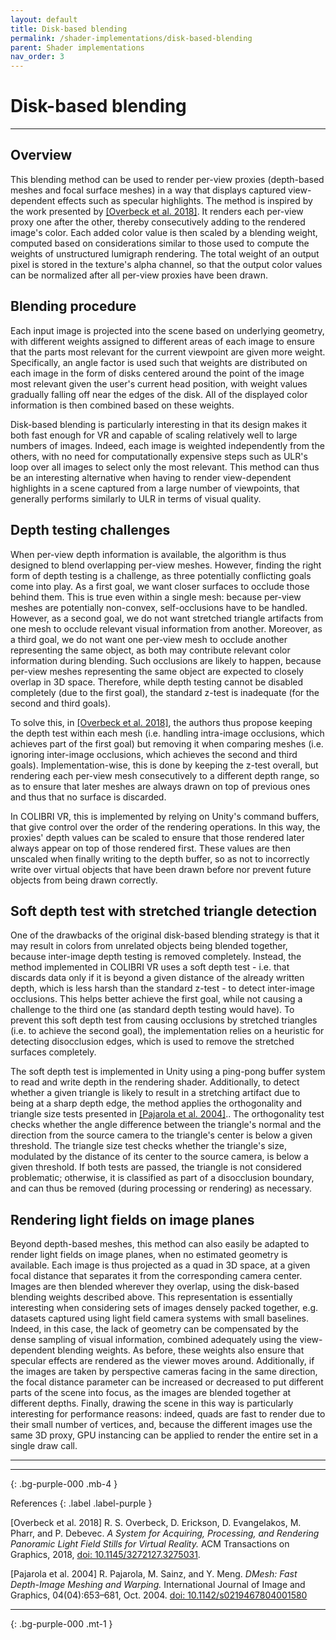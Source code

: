 ```yaml
---
layout: default
title: Disk-based blending
permalink: /shader-implementations/disk-based-blending
parent: Shader implementations
nav_order: 3
---
```


# Disk-based blending

* * *

## Overview

This blending method can be used to render per-view proxies (depth-based meshes and focal surface meshes) in a way that displays captured view-dependent effects such as specular highlights. The method is inspired by the work presented by <a href="#overbeck2018">[Overbeck et al. 2018]</a>. It renders each per-view proxy one after the other, thereby consecutively adding to the rendered image's color. Each added color value is then scaled by a blending weight, computed based on considerations similar to those used to compute the weights of unstructured lumigraph rendering. The total weight of an output pixel is stored in the texture's alpha channel, so that the output color values can be normalized after all per-view proxies have been drawn.

## Blending procedure

Each input image is projected into the scene based on underlying geometry, with different weights assigned to different areas of each image to ensure that the parts most relevant for the current viewpoint are given more weight. Specifically, an angle factor is used such that weights are distributed on each image in the form of disks centered around the point of the image most relevant given the user's current head position, with weight values gradually falling off near the edges of the disk. All of the displayed color information is then combined based on these weights.

Disk-based blending is particularly interesting in that its design makes it both fast enough for VR and capable of scaling relatively well to large numbers of images. Indeed, each image is weighted independently from the others, with no need for computationally expensive steps such as ULR's loop over all images to select only the most relevant. This method can thus be an interesting alternative when having to render view-dependent highlights in a scene captured from a large number of viewpoints, that generally performs similarly to ULR in terms of visual quality.

## Depth testing challenges

When per-view depth information is available, the algorithm is thus designed to blend overlapping per-view meshes. However, finding the right form of depth testing is a challenge, as three potentially conflicting goals come into play. As a first goal, we want closer surfaces to occlude those behind them. This is true even within a single mesh: because per-view meshes are potentially non-convex, self-occlusions have to be handled. However, as a second goal, we do not want stretched triangle artifacts from one mesh to occlude relevant visual information from another. Moreover, as a third goal, we do not want one per-view mesh to occlude another representing the same object, as both may contribute relevant color information during blending. Such occlusions are likely to happen, because per-view meshes representing the same object are expected to closely overlap in 3D space. Therefore, while depth testing cannot be disabled completely (due to the first goal), the standard z-test is inadequate (for the second and third goals).

To solve this, in <a href="#overbeck2018">[Overbeck et al. 2018]</a>, the authors thus propose keeping the depth test within each mesh (i.e. handling intra-image occlusions, which achieves part of the first goal) but removing it when comparing meshes (i.e. ignoring inter-image occlusions, which achieves the second and third goals). Implementation-wise, this is done by keeping the z-test overall, but rendering each per-view mesh consecutively to a different depth range, so as to ensure that later meshes are always drawn on top of previous ones and thus that no surface is discarded.

In COLIBRI VR, this is implemented by relying on Unity's command buffers, that give control over the order of the rendering operations. In this way, the proxies' depth values can be scaled to ensure that those rendered later always appear on top of those rendered first. These values are then unscaled when finally writing to the depth buffer, so as not to incorrectly write over virtual objects that have been drawn before nor prevent future objects from being drawn correctly.

## Soft depth test with stretched triangle detection

One of the drawbacks of the original disk-based blending strategy is that it may result in colors from unrelated objects being blended together, because inter-image depth testing is removed completely. Instead, the method implemented in COLIBRI VR uses a soft depth test - i.e. that discards data only if it is beyond a given distance of the already written depth, which is less harsh than the standard z-test - to detect inter-image occlusions. This helps better achieve the first goal, while not causing a challenge to the third one (as standard depth testing would have). To prevent this soft depth test from causing occlusions by stretched triangles (i.e. to achieve the second goal), the implementation relies on a heuristic for detecting disocclusion edges, which is used to remove the stretched surfaces completely.

The soft depth test is implemented in Unity using a ping-pong buffer system to read and write depth in the rendering shader. Additionally, to detect whether a given triangle is likely to result in a stretching artifact due to being at a sharp depth edge, the method applies the orthogonality and triangle size tests presented in <a href="#pajarola2004">[Pajarola et al. 2004]</a>.. The orthogonality test checks whether the angle difference between the triangle's normal and the direction from the source camera to the triangle's center is below a given threshold. The triangle size test checks whether the triangle's size, modulated by the distance of its center to the source camera, is below a given threshold. If both tests are passed, the triangle is not considered problematic; otherwise, it is classified as part of a disocclusion boundary, and can thus be removed (during processing or rendering) as necessary.

## Rendering light fields on image planes

Beyond depth-based meshes, this method can also easily be adapted to render light fields on image planes, when no estimated geometry is available. Each image is thus projected as a quad in 3D space, at a given focal distance that separates it from the corresponding camera center. Images are then blended wherever they overlap, using the disk-based blending weights described above. This representation is essentially interesting when considering sets of images densely packed together, e.g. datasets captured using light field camera systems with small baselines. Indeed, in this case, the lack of geometry can be compensated by the dense sampling of visual information, combined adequately using the view-dependent blending weights. As before, these weights also ensure that specular effects are rendered as the viewer moves around. Additionally, if the images are taken by perspective cameras facing in the same direction, the focal distance parameter can be increased or decreased to put different parts of the scene into focus, as the images are blended together at different depths. Finally, drawing the scene in this way is particularly interesting for performance reasons: indeed, quads are fast to render due to their small number of vertices, and, because the different images use the same 3D proxy, GPU instancing can be applied to render the entire set in a single draw call.


* * * 

* * *
{: .bg-purple-000 .mb-4 }

References
{: .label .label-purple }

<a name="overbeck2018">[Overbeck et al. 2018]</a> R. S. Overbeck, D. Erickson, D. Evangelakos, M. Pharr, and P. Debevec. *A System for Acquiring, Processing, and Rendering Panoramic Light Field Stills for Virtual Reality.* ACM Transactions on Graphics, 2018, [doi: 10.1145/3272127.3275031](https://doi.org/10.1145/3272127.3275031).

<a name="pajarola2004">[Pajarola et al. 2004]</a> R. Pajarola, M. Sainz, and Y. Meng. *DMesh: Fast Depth-Image Meshing and Warping.* International Journal of Image and Graphics, 04(04):653–681, Oct. 2004. [doi: 10.1142/s0219467804001580](https://doi.org/10.1142/s0219467804001580)

* * *
{: .bg-purple-000 .mt-1 }
